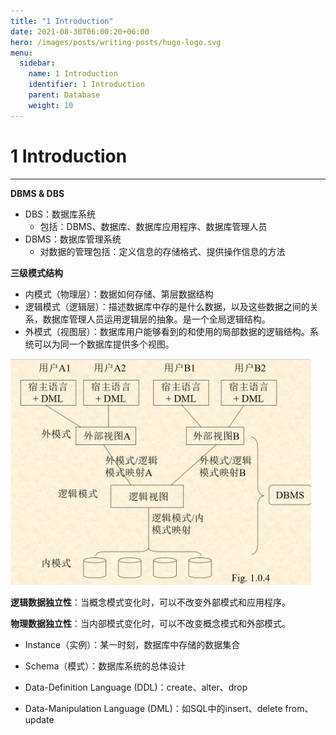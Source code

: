 ```yaml
---
title: "1 Introduction"
date: 2021-08-30T06:00:20+06:00
hero: /images/posts/writing-posts/hugo-logo.svg
menu:
  sidebar:
    name: 1 Introduction
    identifier: 1 Introduction
    parent: Database
    weight: 10
---
```


# 1 Introduction

---

**DBMS & DBS**

* DBS：数据库系统
  * 包括：DBMS、数据库、数据库应用程序、数据库管理人员
* DBMS：数据库管理系统
  * 对数据的管理包括：定义信息的存储格式、提供操作信息的方法



**三级模式结构**

* 内模式（物理层）：数据如何存储、第层数据结构
* 逻辑模式（逻辑层）：描述数据库中存的是什么数据，以及这些数据之间的关系，数据库管理人员运用逻辑层的抽象。是一个全局逻辑结构。
* 外模式（视图层）：数据库用户能够看到的和使用的局部数据的逻辑结构。系统可以为同一个数据库提供多个视图。

<img src="/images/posts/Database/image-20201005112347267.png" alt="image-20201005112347267" style="zoom:47%;" />

**逻辑数据独立性**：当概念模式变化时，可以不改变外部模式和应用程序。

**物理数据独立性**：当内部模式变化时，可以不改变概念模式和外部模式。



* Instance（实例）：某一时刻，数据库中存储的数据集合
* Schema（模式）：数据库系统的总体设计



* Data-Definition Language (DDL)：create、alter、drop
* Data-Manipulation Language (DML)：如SQL中的insert、delete from、update






